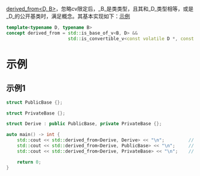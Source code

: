 [derived_from<D, B>]()，忽略cv限定后，_B_是类类型，且其和_D_类型相等，或是_D_的公开基类时，满足概念。其基本实现如下：[示例](#示例1)

```cpp
template<typename D, typename B>
concept derived_from = std::is_base_of_v<B, D> &&
                       std::is_convertible_v<const volatile D *, const volatile B *>;
```

# 示例

## 示例1

```cpp
struct PublicBase {};

struct PrivateBase {};

struct Derive : public PublicBase, private PrivateBase {};

auto main() -> int {
    std::cout << std::derived_from<Derive, Derive> << "\n";         // 1
    std::cout << std::derived_from<Derive, PublicBase> << "\n";     // 1
    std::cout << std::derived_from<Derive, PrivateBase> << "\n";    // 0

    return 0;
}
```

